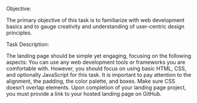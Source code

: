 Objective:

The primary objective of this task is to familiarize with web development basics and to gauge creativity and understanding of user-centric design principles.

Task Description:

The landing page should be simple yet engaging, focusing on the following aspects:
You can use any web development tools or frameworks you are comfortable with. However, you should focus on using basic HTML, CSS, and optionally JavaScript for this task.
It is important to pay attention to the alignment, the padding, the color palette, and boxes. Make sure CSS doesn’t overlap elements.
Upon completion of your landing page project, you must provide a link to your hosted landing page on GitHub.
